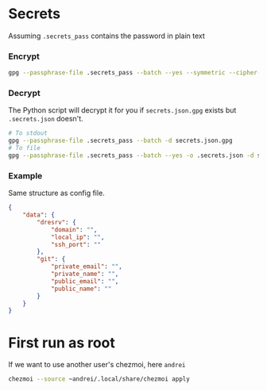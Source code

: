 # Secrets

Assuming `.secrets_pass` contains the password in plain text

### Encrypt

```sh
gpg --passphrase-file .secrets_pass --batch --yes --symmetric --cipher-algo AES256 -o secrets.json.gpg .secrets.json
```

### Decrypt

The Python script will decrypt it for you if `secrets.json.gpg` exists but `.secrets.json` doesn't.

```sh
# To stdout
gpg --passphrase-file .secrets_pass --batch -d secrets.json.gpg
# To file
gpg --passphrase-file .secrets_pass --batch --yes -o .secrets.json -d secrets.json.gpg
```

### Example

Same structure as config file.

```json
{
    "data": {
        "dresrv": {
            "domain": "",
            "local_ip": "",
            "ssh_port": ""
        },
        "git": {
            "private_email": "",
            "private_name": "",
            "public_email": "",
            "public_name": ""
        }
    }
}
```

# First run as root

If we want to use another user's chezmoi, here `andrei`

```sh
chezmoi --source ~andrei/.local/share/chezmoi apply
```
